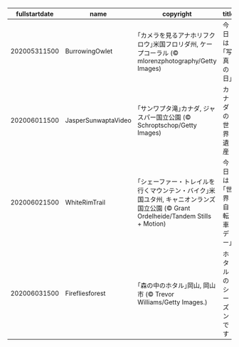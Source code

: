 |fullstartdate|name|copyright|title|image|
|--|--|--|--|--|
202005311500|BurrowingOwlet|｢カメラを見るアナホリフクロウ｣米国フロリダ州, ケープコーラル (© mlorenzphotography/Getty Images)|今日は｢写真の日｣|![](/ja-JP/2020/06/202005311500BurrowingOwlet.jpg)|
202006011500|JasperSunwaptaVideo|｢サンワプタ滝｣カナダ, ジャスパー国立公園 (© Schroptschop/Getty Images)|カナダの世界遺産|![](/ja-JP/2020/06/202006011500JasperSunwaptaVideo.jpg)|
202006021500|WhiteRimTrail|｢シェーファー・トレイルを行くマウンテン・バイク｣米国ユタ州, キャニオンランズ国立公園 (© Grant Ordelheide/Tandem Stills + Motion)|今日は｢世界自転車デー｣|![](/ja-JP/2020/06/202006021500WhiteRimTrail.jpg)|
202006031500|Firefliesforest|｢森の中のホタル｣岡山, 岡山市 (© Trevor Williams/Getty Images.)|ホタルのシーズンです|![](/ja-JP/2020/06/202006031500Firefliesforest.jpg)|
